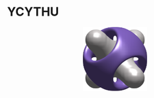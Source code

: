 # YCYTHU

<div align=center>
<img src="https://github.com/Jatro-Tao/Jatro-Tao/raw/main/Methane_laplacian.png" width = "150">
</div>

<!--
<div align=center>
<img src="https://github.com/Jatro-Tao/Jatro-Tao/raw/main/Earth.png">
</div>
-->

<!--
**Jatro-Tao/Jatro-Tao** is a ✨ _special_ ✨ repository because its `README.md` (this file) appears on your GitHub profile.

Here are some ideas to get you started:

- 🔭 I’m currently working on ...
- 🌱 I’m currently learning ...
- 👯 I’m looking to collaborate on ...
- 🤔 I’m looking for help with ...
- 💬 Ask me about ...
- 📫 How to reach me: ...
- 😄 Pronouns: ...
- ⚡ Fun fact: ...
-->

